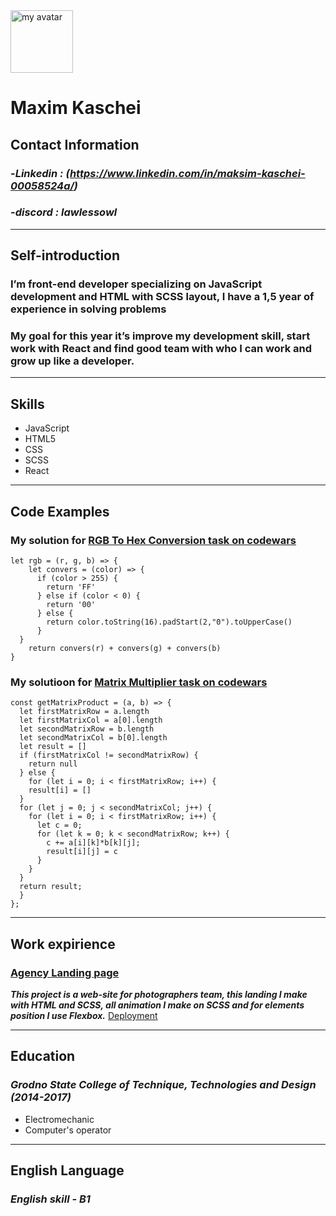 <img src="https://www.stratege.ru/sites/default/files/games/boxart/img/401b83a367da230e170f100d23f383e1.png" alt="my avatar" width="100"/>

# **Maxim Kaschei** 


## Contact Information
### -*Linkedin : (https://www.linkedin.com/in/maksim-kaschei-00058524a/)*
### -*discord : lawlessowl*

---

## Self-introduction
### **I’m front-end developer specializing on JavaScript development and HTML with SCSS layout, I have a 1,5 year of experience in solving problems** </br>
### **My goal for this year it’s improve my development skill, start work with React and find good team with who I can work and grow up like a developer.**

---

## Skills
- JavaScript
- HTML5
- CSS
- SCSS
- React

---

## Code Examples

### My solution for [RGB To Hex Conversion task on codewars](https://www.codewars.com/kata/513e08acc600c94f01000001)
```
let rgb = (r, g, b) => {
    let convers = (color) => {
      if (color > 255) {
        return 'FF'
      } else if (color < 0) {
        return '00'
      } else {
        return color.toString(16).padStart(2,"0").toUpperCase()
      } 
  }
    return convers(r) + convers(g) + convers(b)
}
```

### My solutioon for [Matrix Multiplier task on codewars](https://www.codewars.com/kata/573248f48e531896770001f9)
```
const getMatrixProduct = (a, b) => {
  let firstMatrixRow = a.length
  let firstMatrixCol = a[0].length
  let secondMatrixRow = b.length
  let secondMatrixCol = b[0].length
  let result = []
  if (firstMatrixCol != secondMatrixRow) {
    return null
  } else {
    for (let i = 0; i < firstMatrixRow; i++) {
    result[i] = []
  }
  for (let j = 0; j < secondMatrixCol; j++) {
    for (let i = 0; i < firstMatrixRow; i++) {
      let c = 0;
      for (let k = 0; k < secondMatrixRow; k++) {
        c += a[i][k]*b[k][j];
        result[i][j] = c
      }
    }
  }
  return result;
  }
};
```

---

## Work expirience

### [Agency Landing page](https://github.com/LawlessOwl/agency.github.io)
***This project is a web-site for photographers team, this landing I make with HTML and SCSS, all animation I make on SCSS and for elements position I use Flexbox.***
[Deployment](https://lawlessowl.github.io/agency.github.io/)

---

## Education

### ***Grodno State College of Technique, Technologies and Design (2014-2017)***
- Electromechanic
- Computer's operator

---

## English Language

### ***English skill - B1***